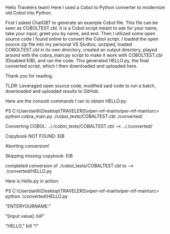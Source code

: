 Hello Travelers team! Here I used a Cobol to Python converter to modernize old Cobol into Python.

First I asked ChatGBT to generate an example Cobol file. This file can be seen as COBOLTEST.cbl. It is a Cobol script meant to ask for your name, take your input, greet you by name, and end.
Then I utilized some open source code I found online to convert the Cobol script. I loaded the open source zip file into my personal VS Studios, unziped, loaded COBOLTEST.cbl in its own directory, created an output directory, played around with the cobra_main.py script to make it work with COBOLTEST.cbl (Disabled EIB), and ran the code.
This generated HELLO.py, the final converted script, which I then downloaded and uploaded here.

Thank you for reading.

TLDR: Leveraged open source code, modified said code to run a batch, downloaded and uploaded results to GitHub.

Here are the console commands I ran to obtain HELLO.py:

  PS C:\Users\willi\Desktop\TRAVELERS\viper-mf-main\viper-mf-main\src> python cobra_main.py ./cobol_tests/COBALTEST.cbl ./converted/
  
  Converting COBOL: .././cobol_tests/COBALTEST.cbl --> .././converted/
  
  Copybook NOT FOUND: EIB
  
  Aborting conversion!
  
  Skipping missing copybook: EIB
  
  completed conversion of ./cobol_tests/COBALTEST.cbl to --> ./converted/HELLO.py


Here is Hello.py in action:

  PS C:\Users\willi\Desktop\TRAVELERS\viper-mf-main\viper-mf-main\src> python .\converted\HELLO.py 

  "ENTERYOURNAME:"

  "[input value]: bill"

  "HELLO," bill "!"


